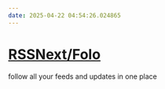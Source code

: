 ```yaml
---
date: 2025-04-22 04:54:26.024865
---
```


# [RSSNext/Folo](https://github.com/RSSNext/Folo)

follow all your feeds and updates in one place